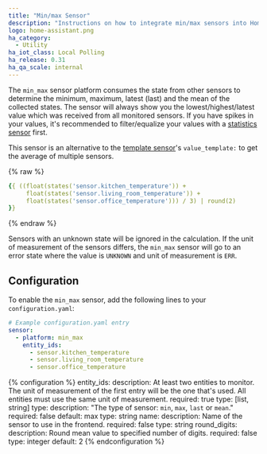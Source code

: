 ```yaml
---
title: "Min/max Sensor"
description: "Instructions on how to integrate min/max sensors into Home Assistant."
logo: home-assistant.png
ha_category:
  - Utility
ha_iot_class: Local Polling
ha_release: 0.31
ha_qa_scale: internal
---
```


The `min_max` sensor platform consumes the state from other sensors to determine the minimum, maximum, latest (last) and the mean of the collected states. The sensor will always show you the lowest/highest/latest value which was received from all monitored sensors. If you have spikes in your values, it's recommended to filter/equalize your values with a [statistics sensor](/components/statistics) first.

This sensor is an alternative to the [template sensor](/components/template)'s `value_template:` to get the average of multiple sensors.

{% raw %}
```yaml
{{ ((float(states('sensor.kitchen_temperature')) +
     float(states('sensor.living_room_temperature')) +
     float(states('sensor.office_temperature'))) / 3) | round(2)
}}
```
{% endraw %}

Sensors with an unknown state will be ignored in the calculation. If the unit of measurement of the sensors differs, the `min_max` sensor will go to an error state where the value is `UNKNOWN` and unit of measurement is `ERR`.

## Configuration

To enable the `min_max` sensor, add the following lines to your `configuration.yaml`:

```yaml
# Example configuration.yaml entry
sensor:
  - platform: min_max
    entity_ids:
      - sensor.kitchen_temperature
      - sensor.living_room_temperature
      - sensor.office_temperature
```

{% configuration %}
entity_ids:
  description: At least two entities to monitor. The unit of measurement of the first entry will be the one that's used. All entities must use the same unit of measurement.
  required: true
  type: [list, string]
type:
  description: "The type of sensor: `min`, `max`, `last` or `mean`."
  required: false
  default: max
  type: string
name:
  description: Name of the sensor to use in the frontend.
  required: false
  type: string
round_digits:
  description: Round mean value to specified number of digits.
  required: false
  type: integer
  default: 2
{% endconfiguration %}

